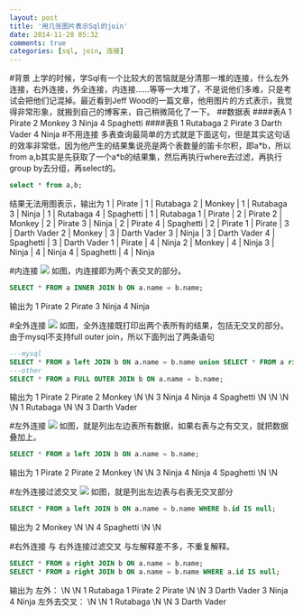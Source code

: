 ```yaml
---
layout: post
title: '用几张图片表示Sql的join'
date: 2014-11-28 05:32
comments: true
categories: [sql, join, 连接]
---
```

#背景
上学的时候，学Sql有一个比较大的苦恼就是分清那一堆的连接，什么左外连接，右外连接，外全连接，内连接……等等一大堆了，不是说他们多难，只是考试会把他们记混掉。最近看到Jeff Wood的一篇文章，他用图片的方式表示，我觉得非常形象，就搬到自己的博客来，自己稍微简化了一下。
##数据表
####表A
1	Pirate
2	Monkey
3	Ninja
4	Spaghetti
####表B
1	Rutabaga
2	Pirate
3	Darth Vader
4	Ninja
#不用连接
多表查询最简单的方式就是下面这句，但是其实这句话的效率非常低，因为他产生的结果集说亮是两个表数量的笛卡尔积，即a\*b，所以from a,b其实是先获取了一个a\*b的结果集，然后再执行where去过滤，再执行group by去分组，再select的。
```sql
select * from a,b;
```
结果无法用图表示，输出为
1  |  Pirate  |  1  |  Rutabaga
2  |  Monkey  |  1  |  Rutabaga
3  |  Ninja  |  1  |  Rutabaga
4  |  Spaghetti  |  1  |  Rutabaga
1  |  Pirate  |  2  |  Pirate
2  |  Monkey  |  2  |  Pirate
3  |  Ninja  |  2  |  Pirate
4  |  Spaghetti  |  2  |  Pirate
1  |  Pirate  |  3  |  Darth Vader
2  |  Monkey  |  3  |  Darth Vader
3  |  Ninja  |  3  |  Darth Vader
4  |  Spaghetti  |  3  |  Darth Vader
1  |  Pirate  |  4  |  Ninja
2  |  Monkey  |  4  |  Ninja
3  |  Ninja  |  4  |  Ninja
4  |  Spaghetti  |  4  |  Ninja

#内连接
![](http://jbcdn2.b0.upaiyun.com/2013/05/iinner-join.png)
如图，内连接即为两个表交叉的部分。
```sql
SELECT * FROM a INNER JOIN b ON a.name = b.name;
```
输出为
1	Pirate	2	Pirate
3	Ninja	4	Ninja

#全外连接
![](http://jbcdn2.b0.upaiyun.com/2013/05/Full-outer-join.png)
如图，全外连接既打印出两个表所有的结果，包括无交叉的部分。
由于mysql不支持full outer join，所以下面列出了两条语句
```sql
---mysql
SELECT * FROM a left JOIN b ON a.name = b.name union SELECT * FROM a right JOIN b ON a.name = b.name;
---other
SELECT * FROM a FULL OUTER JOIN b ON a.name = b.name;
```
输出为
1	Pirate	2	Pirate
2	Monkey	\N	\N
3	Ninja	4	Ninja
4	Spaghetti	\N	\N
\N	\N	1	Rutabaga
\N	\N	3	Darth Vader

#左外连接
![](http://jbcdn2.b0.upaiyun.com/2013/05/Left-outer-join.png)
如图，就是列出左边表所有数据，如果右表与之有交叉，就把数据叠加上。
```sql
SELECT * FROM a left JOIN b ON a.name = b.name;
```
输出为
1	Pirate	2	Pirate
2	Monkey	\N	\N
3	Ninja	4	Ninja
4	Spaghetti	\N	\N

#左外连接过滤交叉
![](http://jbcdn2.b0.upaiyun.com/2013/05/WHERE-TableB.id-IS-nul.png)
如图，就是列出左边表与右表无交叉部分
```sql
SELECT * FROM a left JOIN b ON a.name = b.name WHERE b.id IS null;
```
输出为
2	Monkey	\N	\N
4	Spaghetti	\N	\N

#右外连接 与 右外连接过滤交叉
与左解释差不多，不重复解释。
```sql
SELECT * FROM a right JOIN b ON a.name = b.name;
SELECT * FROM a right JOIN b ON a.name = b.name WHERE a.id IS null;
```
输出为
左外：
\N	\N	1	Rutabaga
1	Pirate	2	Pirate
\N	\N	3	Darth Vader
3	Ninja	4	Ninja
左外去交叉：
\N	\N	1	Rutabaga
\N	\N	3	Darth Vader

